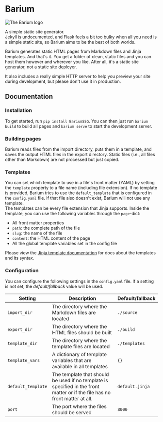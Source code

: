 # Barium

![The Barium logo](logo.png)

A simple static site generator.  
Jekyll is undocumented, and Flask feels a bit too bulky when all you need is a simple static site, so Barium aims to be the best of both worlds.

Barium generates static HTML pages from Markdown files and Jinja templates. And that's it. You get a folder of clean, static files and you can host them however and wherever you like. After all, it's a static site generator, not a static site deployer.

It also includes a really simple HTTP server to help you preview your site during development, but please don't use it in production.

## Documentation

### Installation

To get started, run `pip install BariumSSG`. You can then just run `barium build` to build all pages and `barium serve` to start the development server.

### Building pages

Barium reads files from the import directory, puts them in a template, and saves the output HTML files in the export directory. Static files (i.e., all files other than Markdown) are not processed but just copied.

### Templates

You can set which template to use in a file's front matter (YAML) by setting the `template` property to a file name (including file extension). If no template is provided, Barium tries to use the `default_template` that is configured in the `config.yaml` file. If that file also doesn't exist, Barium will not use any template.  
The templates can be every file extension that Jinja supports. Inside the template, you can use the following variables through the `page`-dict:

- All front matter properties
- `path`: the complete path of the file
- `slug`: the name of the file
- `content`: the HTML content of the page
- All the global template variables set in the config file

Please view the [Jinja template documentation](https://jinja.palletsprojects.com/en/stable/templates/) for docs about the templates and its syntax.

### Configuration

You can configure the following settings in the `config.yaml` file. If a setting is not set, the *default/fallback* value will be used.

| Setting            | Description                                                                                                                 | Default/fallback |
| ------------------ | --------------------------------------------------------------------------------------------------------------------------- | ---------------- |
| `import_dir`       | The directory where the Markdown files are located                                                                          | `./source`       |
| `export_dir`       | The directory where the HTML files should be built                                                                          | `./build`        |
| `template_dir`     | The directory where the template files are located                                                                          | `./templates`    |
| `template_vars`    | A dictionary of template variables that are available in all templates                                                      | `{}`             |
| `default_template` | The template that should be used if no template is specified in the front matter or if the file has no front matter at all. | `default.jinja`  |
| `port`             | The port where the files should be served                                                                                   | `8000`           |
